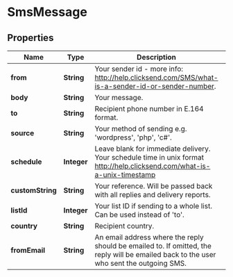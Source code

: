 
# SmsMessage

## Properties
Name | Type | Description | Notes
------------ | ------------- | ------------- | -------------
**from** | **String** | Your sender id - more info: http://help.clicksend.com/SMS/what-is-a-sender-id-or-sender-number. |  [optional]
**body** | **String** | Your message. | 
**to** | **String** | Recipient phone number in E.164 format. |  [optional]
**source** | **String** | Your method of sending e.g. &#39;wordpress&#39;, &#39;php&#39;, &#39;c#&#39;. |  [optional]
**schedule** | **Integer** | Leave blank for immediate delivery. Your schedule time in unix format http://help.clicksend.com/what-is-a-unix-timestamp |  [optional]
**customString** | **String** | Your reference. Will be passed back with all replies and delivery reports. |  [optional]
**listId** | **Integer** | Your list ID if sending to a whole list. Can be used instead of &#39;to&#39;. |  [optional]
**country** | **String** | Recipient country. |  [optional]
**fromEmail** | **String** | An email address where the reply should be emailed to. If omitted, the reply will be emailed back to the user who sent the outgoing SMS. |  [optional]



